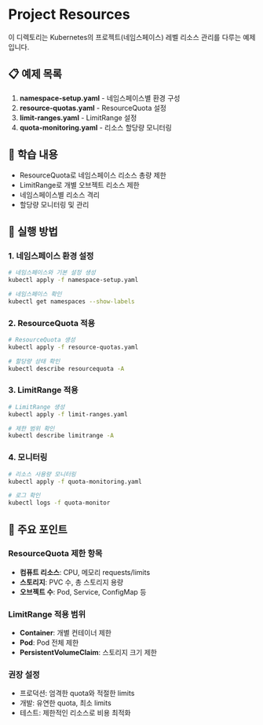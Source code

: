 # Project Resources

이 디렉토리는 Kubernetes의 프로젝트(네임스페이스) 레벨 리소스 관리를 다루는 예제입니다.

## 📋 예제 목록

1. **namespace-setup.yaml** - 네임스페이스별 환경 구성
2. **resource-quotas.yaml** - ResourceQuota 설정
3. **limit-ranges.yaml** - LimitRange 설정
4. **quota-monitoring.yaml** - 리소스 할당량 모니터링

## 🎯 학습 내용

- ResourceQuota로 네임스페이스 리소스 총량 제한
- LimitRange로 개별 오브젝트 리소스 제한
- 네임스페이스별 리소스 격리
- 할당량 모니터링 및 관리

## 🚀 실행 방법

### 1. 네임스페이스 환경 설정

```bash
# 네임스페이스와 기본 설정 생성
kubectl apply -f namespace-setup.yaml

# 네임스페이스 확인
kubectl get namespaces --show-labels
```

### 2. ResourceQuota 적용

```bash
# ResourceQuota 생성
kubectl apply -f resource-quotas.yaml

# 할당량 상태 확인
kubectl describe resourcequota -A
```

### 3. LimitRange 적용

```bash
# LimitRange 생성
kubectl apply -f limit-ranges.yaml

# 제한 범위 확인
kubectl describe limitrange -A
```

### 4. 모니터링

```bash
# 리소스 사용량 모니터링
kubectl apply -f quota-monitoring.yaml

# 로그 확인
kubectl logs -f quota-monitor
```

## 📝 주요 포인트

### ResourceQuota 제한 항목

- **컴퓨트 리소스**: CPU, 메모리 requests/limits
- **스토리지**: PVC 수, 총 스토리지 용량
- **오브젝트 수**: Pod, Service, ConfigMap 등

### LimitRange 적용 범위

- **Container**: 개별 컨테이너 제한
- **Pod**: Pod 전체 제한
- **PersistentVolumeClaim**: 스토리지 크기 제한

### 권장 설정

- 프로덕션: 엄격한 quota와 적절한 limits
- 개발: 유연한 quota, 최소 limits
- 테스트: 제한적인 리소스로 비용 최적화